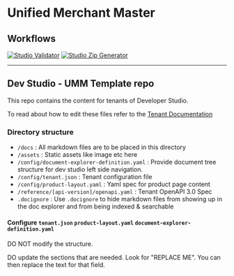 # Unified Merchant Master

## Workflows

[![Studio Validator](https://github.com/Fiserv/unified-merchant-master/actions/workflows/validator.yaml/badge.svg?event=pull_request)](https://github.com/Fiserv/unified-merchant-master/actions/workflows/validator.yaml) [![Studio Zip Generator](https://github.com/Fiserv/unified-merchant-master/actions/workflows/zip-generator.yaml/badge.svg)](https://github.com/Fiserv/unified-merchant-master/actions/workflows/zip-generator.yaml)

----------

## Dev Studio - UMM Template repo

This repo contains the content for tenants of Developer Studio.

To read about how to edit these files refer to the [Tenant Documentation](https://github.com/fiserv/tenant-docs)

### Directory structure

- `/docs` : All markdown files are to be placed in this directory
- `/assets` :  Static assets like image etc here
- `/config/document-explorer-definition.yaml` : Provide document tree structure for dev studio left side navigation.
- `/config/tenant.json` : Tenant configuration file
- `/config/product-layout.yaml` : Yaml spec for product page content
- `/reference/[api-version]/openapi.yaml` : Tenant OpenAPI 3.0 Spec
- `.docignore` : Use `.docignore` to hide markdown files from showing up in the doc explorer and from being indexed & searchable

#### Configure `tenant.json` `product-layout.yaml` `document-explorer-definition.yaml`

DO NOT modify the structure.

DO update the sections that are needed.  Look for "REPLACE ME".  You can then replace the text for that field.
